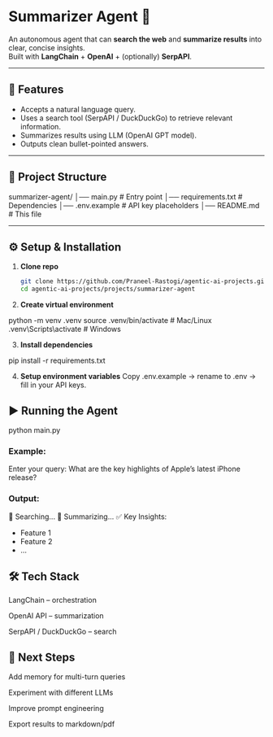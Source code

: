 # Summarizer Agent 📝

An autonomous agent that can **search the web** and **summarize results** into clear, concise insights.  
Built with **LangChain** + **OpenAI** + (optionally) **SerpAPI**.

---

## 🚀 Features
- Accepts a natural language query.
- Uses a search tool (SerpAPI / DuckDuckGo) to retrieve relevant information.
- Summarizes results using LLM (OpenAI GPT model).
- Outputs clean bullet-pointed answers.

---

## 📂 Project Structure
summarizer-agent/
│── main.py # Entry point
│── requirements.txt # Dependencies
│── .env.example # API key placeholders
│── README.md # This file


---

## ⚙️ Setup & Installation

1. **Clone repo**
   ```bash
   git clone https://github.com/Praneel-Rastogi/agentic-ai-projects.git
   cd agentic-ai-projects/projects/summarizer-agent

2. **Create virtual environment**

python -m venv .venv
source .venv/bin/activate   # Mac/Linux
.venv\Scripts\activate      # Windows

3. **Install dependencies**

pip install -r requirements.txt

4. **Setup environment variables**
Copy .env.example → rename to .env → fill in your API keys.

## ▶️ Running the Agent
python main.py

### Example:
Enter your query: What are the key highlights of Apple’s latest iPhone release?

### Output:
🔎 Searching...
📑 Summarizing...
✅ Key Insights:
- Feature 1
- Feature 2
- ...

## 🛠️ Tech Stack

LangChain – orchestration

OpenAI API – summarization

SerpAPI / DuckDuckGo – search

## 📌 Next Steps

Add memory for multi-turn queries

Experiment with different LLMs

Improve prompt engineering

Export results to markdown/pdf